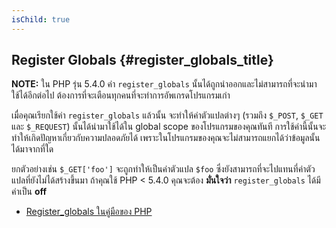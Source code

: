 ```yaml
---
isChild: true
---
```


## Register Globals {#register_globals_title}

**NOTE:** ใน PHP รุ่น 5.4.0 ค่า `register_globals` นั้นได้ถูกนำออกและไม่สามารถที่จะนำมาใช้ได้อีกต่อไป ต้องการที่จะเตือนทุกคนที่จะทำการอัพเกรดโปรแกรมเก่า

เมื่อคุณเรียกใช้ค่า `register_globals` แล้วนั้น จะทำให้ค่าตัวแปลต่างๆ (รวมถึง `$_POST`, `$_GET` และ `$_REQUEST`) นั้นได้นำมาใช้ได้ใน global scope
ของโปรแกรมของคุณทันที การใช้ค่านี้นั้นจะทำให้เกิดปัญหาเกี่ยวกับความปลอดภัยได้ เพราะในโปรแกรมของคุณจะไม่สามารถแยกได้ว่าข้อมูลนั้นได้มาจากที่ใด

ยกตัวอย่างเช่น `$_GET['foo']` จะถูกทำให้เป็นค่าตัวแปล `$foo` ซึ่งยังสามารถที่จะไปแทนที่ค่าตัวแปลที่ยังไม่ได้สร้างขึ้นมา
ถ้าคุณใช้ PHP < 5.4.0 คุณจะต้อง __มั่นใจว่า__ `register_globals` ได้มีค่าเป็น __off__

* [Register_globals ในคู่มือของ PHP](http://www.php.net/manual/en/security.globals.php)